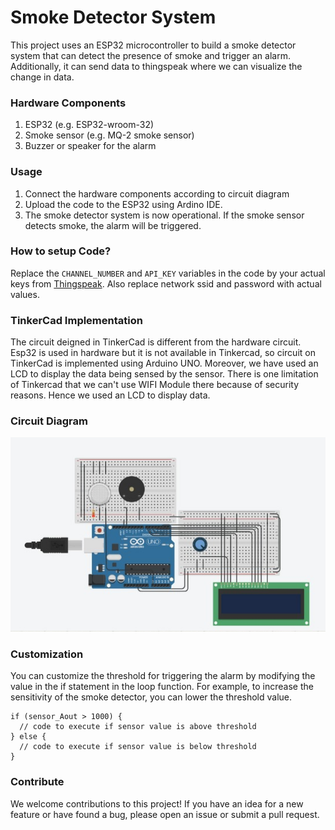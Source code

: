 # Smoke Detector System

This project uses an ESP32 microcontroller to build a smoke detector system that can detect the presence of smoke and trigger an alarm. Additionally, it can send data to thingspeak where we can visualize the change in data.


### Hardware Components

1. ESP32 (e.g. ESP32-wroom-32)
2. Smoke sensor (e.g. MQ-2 smoke sensor)
3. Buzzer or speaker for the alarm

### Usage

1. Connect the hardware components according to circuit diagram
2. Upload the code to the ESP32 using Ardino IDE.
3. The smoke detector system is now operational. If the smoke sensor detects smoke, the alarm will be triggered.

### How to setup Code?

Replace the `CHANNEL_NUMBER` and `API_KEY` variables in the code by your actual keys from [Thingspeak](https://thingspeak.com/). Also replace network ssid and password with actual values.

### TinkerCad Implementation

The circuit deigned in TinkerCad is different from the hardware circuit. Esp32 is used in hardware but it is not available in Tinkercad, so circuit on TinkerCad is implemented using Arduino UNO. Moreover, we have used an LCD to display the data being sensed by the sensor. There is one limitation of Tinkercad that we can't use WIFI Module there because of security reasons. Hence we used an LCD to display data.

### Circuit Diagram

![Circuit Diagram](https://github.com/sharryy/cleair/blob/main/assets/circuit-diagram.jpeg)


### Customization

You can customize the threshold for triggering the alarm by modifying the value in the if statement in the loop function. For example, to increase the sensitivity of the smoke detector, you can lower the threshold value.

```
if (sensor_Aout > 1000) {
  // code to execute if sensor value is above threshold
} else {
  // code to execute if sensor value is below threshold
}

```

### Contribute

We welcome contributions to this project! If you have an idea for a new feature or have found a bug, please open an issue or submit a pull request.

